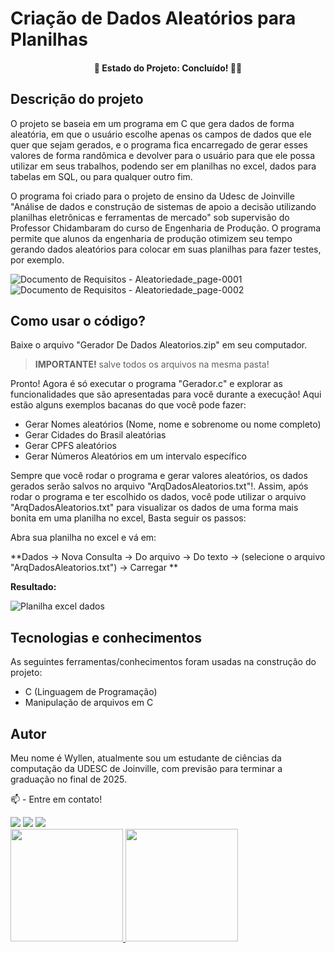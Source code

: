 # Criação de Dados Aleatórios para Planilhas

<h4 align="center"> 
	🚧  Estado do Projeto:  Concluído! 🚀🥳
</h4>

## Descrição do projeto
O projeto se baseia em um programa em C que gera dados de forma aleatória, em que o usuário escolhe apenas os campos de dados que ele quer que sejam gerados, e o programa fica encarregado de gerar esses valores de forma randômica e devolver para o usuário para que ele possa utilizar em seus trabalhos, podendo ser em planilhas no excel, dados para tabelas em SQL, ou para qualquer outro fim. 

O programa foi criado para o projeto de ensino da Udesc de Joinville "Análise de dados e construção de sistemas de apoio a decisão utilizando planilhas eletrônicas e ferramentas de mercado" sob supervisão do Professor Chidambaram do curso de Engenharia de Produção. O programa permite que alunos da engenharia de produção otimizem seu tempo gerando dados aleatórios para colocar em suas planilhas para fazer testes, por exemplo.

![Documento de Requisitos - Aleatoriedade_page-0001](https://user-images.githubusercontent.com/74624671/209222678-442e0ff3-5d93-44d6-997a-df96c06ff23f.jpg)
![Documento de Requisitos - Aleatoriedade_page-0002](https://user-images.githubusercontent.com/74624671/209222684-f67fffa9-d0d2-41d4-843b-793f509eb63e.jpg)


  
## Como usar o código?

Baixe o arquivo "Gerador De Dados Aleatorios.zip" em seu computador.
  
 > **IMPORTANTE!** salve todos os arquivos na mesma pasta!
 
  Pronto! Agora é só executar o programa "Gerador.c" e explorar as funcionalidades que são apresentadas para você durante a execução! Aqui estão alguns exemplos bacanas do que você pode fazer:
  
   - Gerar Nomes aleatórios (Nome, nome e sobrenome ou nome completo)
   - Gerar Cidades do Brasil aleatórias
   - Gerar CPFS aleatórios
   - Gerar Números Aleatórios em um intervalo específico
   
 Sempre que você rodar o programa e gerar valores aleatórios, os dados gerados serão salvos no arquivo "ArqDadosAleatorios.txt"!. Assim, após rodar o programa e ter escolhido os dados, você pode utilizar o arquivo "ArqDadosAleatorios.txt" para visualizar os dados de uma forma mais bonita em uma planilha no excel, Basta seguir os passos:
 
 Abra sua planilha no excel e vá em:
 
 **Dados -> Nova Consulta -> Do arquivo -> Do texto -> (selecione o arquivo "ArqDadosAleatorios.txt") -> Carregar **
 
 **Resultado:**
 
 ![Planilha excel dados](https://user-images.githubusercontent.com/74624671/209224445-96d4822b-b579-4fec-98be-f002be3b031f.jpg)





## Tecnologias e conhecimentos
As seguintes ferramentas/conhecimentos foram usadas na construção do projeto:
- C (Linguagem de Programação) 
- Manipulação de arquivos em C
  
  
## Autor
  Meu nome é Wyllen, atualmente sou um estudante de ciências da computação da UDESC de Joinville, com previsão para terminar a graduação no final de 2025.
  
  📫 - Entre em contato!
<div>
<a href="https://instagram.com/wyllen_brito/" target="_blank"><img src="https://img.shields.io/badge/-Instagram-%23E4405F?style=for-the-badge&logo=instagram&logoColor=white" target="_blank"></a>
<a href = "mailto:wyllen2015@gmail.com"><img src="https://img.shields.io/badge/Gmail-D14836?style=for-the-badge&logo=gmail&logoColor=white" target="_blank"></a>
<a href="https://www.linkedin.com/in/wyllen-brito/" target="_blank"><img src="https://img.shields.io/badge/-LinkedIn-%230077B5?style=for-the-badge&logo=linkedin&logoColor=white" target="_blank"></a>   
</div>


<div>
<a href="https://github.com/WyllenBSilva">
<img height="180em" src="https://github-readme-stats.vercel.app/api/top-langs/?username=seu-usuário-aqui&layout=compact&langs_count=7&theme=dracula"/>
<img height="180em" src="https://github-readme-stats.vercel.app/api?username=seu-usuário-aqui&show_icons=true&theme=dracula&include_all_commits=true&count_private=true"/>
</div>
